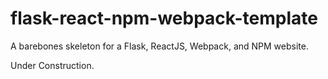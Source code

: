 # flask-react-npm-webpack-template
A barebones skeleton for a Flask, ReactJS, Webpack, and NPM website.

Under Construction.
